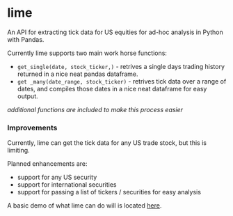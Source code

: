 lime
====

An API for extracting tick data for US equities for ad-hoc analysis in Python with Pandas.

Currently lime supports two main work horse functions:

*  `get_single(date, stock_ticker,)` - retrives a single days trading history returned in a nice neat pandas dataframe. 
*  `get _many(date_range, stock_ticker)` - retrives tick data over a range of dates, and compiles those dates in a nice neat dataframe for easy output.

*additional functions are included to make this process easier*

### Improvements

Currently, lime can get the tick data for any US trade stock, but this is limiting. 

Planned enhancements are:

*  support for any US security 
*  support for international securities
*  support for passing a list of tickers / securities for easy analysis


A basic demo of what lime can do will is located [here](http://nbviewer.ipython.org/urls/raw.github.com/agconti/lime/master/lime_demo.ipynb).
